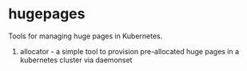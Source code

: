 # hugepages

Tools for managing huge pages in Kubernetes.

1. allocator - a simple tool to provision pre-allocated huge pages in a kubernetes cluster via daemonset
